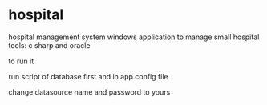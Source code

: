 # hospital
hospital management system
windows application to manage small hospital 
tools: c sharp and oracle

to run it

run script of database first
and in app.config file


change datasource name and password to yours
